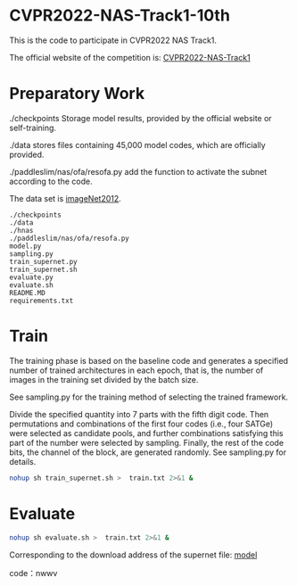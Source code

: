 

# CVPR2022-NAS-Track1-10th

This is the code to participate in CVPR2022 NAS Track1.

The official website of the competition is: [CVPR2022-NAS-Track1](https://aistudio.baidu.com/aistudio/competition/detail/149/0/leaderboard)

# Preparatory Work
./checkpoints Storage model results, provided by the official website or self-training.

./data stores files containing 45,000 model codes, which are officially provided.

./paddleslim/nas/ofa/resofa.py  add the function to activate the subnet according to the code.

The data set is [imageNet2012](https://image-net.org/).
```
./checkpoints
./data
./hnas
./paddleslim/nas/ofa/resofa.py
model.py
sampling.py
train_supernet.py
train_supernet.sh
evaluate.py
evaluate.sh
README.MD
requirements.txt
```

# Train

The training phase is based on the baseline code and generates a specified number of trained architectures in each epoch, that is, the number of images in the training set divided by the batch size.

See sampling.py for the training method of selecting the trained framework.

Divide the specified quantity into 7 parts with the fifth digit code. Then permutations and combinations of the first four codes (i.e., four SATGe) were selected as candidate pools, and further combinations satisfying this part of the number were selected by sampling. Finally, the rest of the code bits, the channel of the block, are generated randomly. See sampling.py for details.

```bash
nohup sh train_supernet.sh >  train.txt 2>&1 &
``` 

# Evaluate

```bash
nohup sh evaluate.sh >  train.txt 2>&1 &
``` 

Corresponding to the download address of the supernet file:  [model](https://pan.baidu.com/s/1qk0favYmEy25V5ZxFYflxQ )

code：nwwv